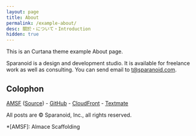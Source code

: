 ```yaml
---
layout: page
title: About
permalink: /example-about/
desc: 關於・について・Introduction
hidden: true
---
```


This is an Curtana theme example About page.

Sparanoid is a design and development studio. It is available for freelance work as well as consulting. You can send email to [t@sparanoid.com](mailto:t@sparanoid.com).

## Colophon

[AMSF](https://sparanoid.com/lab/amsf/) ([Source](https://github.com/sparanoid/sparanoid.com)) -
[GitHub](https://github.com/) -
[CloudFront](https://aws.amazon.com/cloudfront/) -
[Textmate](https://macromates.com/)

All posts are &copy; Sparanoid, Inc., all rights reserved.

*[AMSF]: Almace Scaffolding
